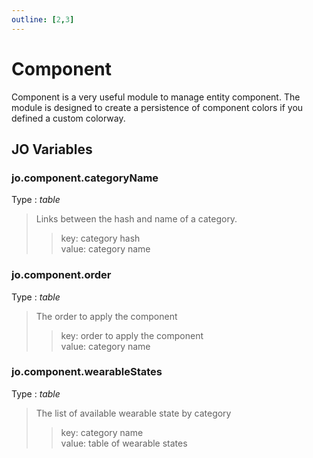 ```yaml
---
outline: [2,3]
---
```


# Component

Component is a very useful module to manage entity component. The module is designed to create a persistence of component colors if you defined a custom colorway.

## JO Variables

### <BadgeClient/> jo.component.categoryName
Type : *table*  
> Links between the hash and name of a category.  
>> key: category hash  
>> value: category name

### <BadgeClient/> jo.component.order
Type : *table*  
> The order to apply the component  
>> key: order to apply the component  
>> value: category name

### <BadgeClient/> jo.component.wearableStates
Type : *table*  
> The list of available wearable state by category  
>> key: category name  
>> value: table of wearable states

<!--@include: ./autodoc/autodoc_functions_functions.md-->